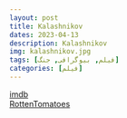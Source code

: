 ```yaml
---
layout: post
title: Kalashnikov
dates: 2023-04-13
description: Kalashnikov
img: kalashnikov.jpg
tags: [فیلم, بیوگرافی, جنگ]
categories: [فیلم]
---
```


[imdb](https://www.imdb.com/title/tt11547520)  
[RottenTomatoes](https://www.rottentomatoes.com/m/ak47_kalashnikov)